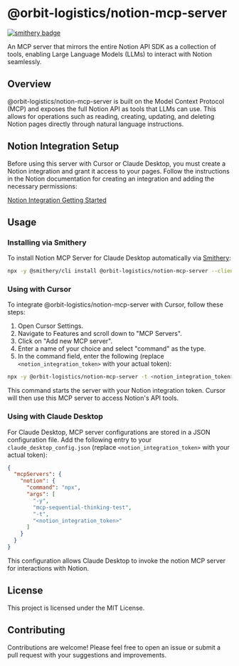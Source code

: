 # @orbit-logistics/notion-mcp-server

[![smithery badge](https://smithery.ai/badge/@orbit-logistics/notion-mcp-server)](https://smithery.ai/server/@orbit-logistics/notion-mcp-server)

An MCP server that mirrors the entire Notion API SDK as a collection of tools, enabling Large Language Models (LLMs) to interact with Notion seamlessly.

## Overview

@orbit-logistics/notion-mcp-server is built on the Model Context Protocol (MCP) and exposes the full Notion API as tools that LLMs can use. This allows for operations such as reading, creating, updating, and deleting Notion pages directly through natural language instructions.

## Notion Integration Setup

Before using this server with Cursor or Claude Desktop, you must create a Notion integration and grant it access to your pages. Follow the instructions in the Notion documentation for creating an integration and adding the necessary permissions:

[Notion Integration Getting Started](https://developers.notion.com/docs/create-a-notion-integration#getting-started)

## Usage

### Installing via Smithery

To install Notion MCP Server for Claude Desktop automatically via [Smithery](https://smithery.ai/server/@orbit-logistics/notion-mcp-server):

```bash
npx -y @smithery/cli install @orbit-logistics/notion-mcp-server --client claude
```

### Using with Cursor

To integrate @orbit-logistics/notion-mcp-server with Cursor, follow these steps:

1. Open Cursor Settings.
2. Navigate to Features and scroll down to "MCP Servers".
3. Click on "Add new MCP server".
4. Enter a name of your choice and select "command" as the type.
5. In the command field, enter the following (replace `<notion_integration_token>` with your actual token):

```bash
npx -y @orbit-logistics/notion-mcp-server -t <notion_integration_token>
```

This command starts the server with your Notion integration token. Cursor will then use this MCP server to access Notion's API tools.

### Using with Claude Desktop

For Claude Desktop, MCP server configurations are stored in a JSON configuration file. Add the following entry to your `claude_desktop_config.json` (replace `<notion_integration_token>` with your actual token):

```json
{
  "mcpServers": {
    "notion": {
      "command": "npx",
      "args": [
        "-y",
        "mcp-sequential-thinking-test",
        "-t",
        "<notion_integration_token>"
      ]
    }
  }
}
```

This configuration allows Claude Desktop to invoke the notion MCP server for interactions with Notion.

## License

This project is licensed under the MIT License.

## Contributing

Contributions are welcome! Please feel free to open an issue or submit a pull request with your suggestions and improvements.
